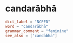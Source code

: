 # candarābhā

``` toml
dict_label = "NCPED"
word = "candarābhā"
grammar_comment = "feminine"
see_also = ["candābhā"]
```

